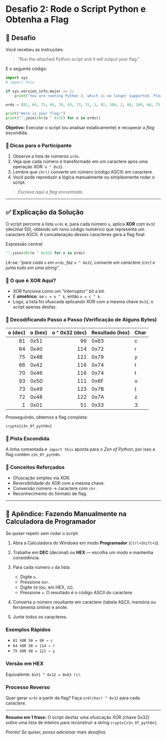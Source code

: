 # Desafio 2: Rode o Script Python e Obtenha a Flag

## 🧪 Desafio

Você recebeu as instruções:

> "Run the attached Python script and it will output your flag."

E o seguinte código:

```python
import sys
# import this

if sys.version_info.major == 2:
    print("You are running Python 2, which is no longer supported. Please update to Python 3.")

ords = [81, 64, 75, 66, 70, 93, 73, 72, 1, 92, 109, 2, 84, 109, 66, 75, 70, 90, 2, 92, 79]

print("Here is your flag:")
print("".join(chr(o ^ 0x32) for o in ords))
```

**Objetivo:** Executar o script (ou analisar estaticamente) e recuperar a *flag* escondida.

### 🔎 Dicas para o Participante

1. Observe a lista de números `ords`.
2. Veja que cada número é transformado em um caractere após uma operação XOR: `o ^ 0x32`.
3. Lembre que `chr()` converte um número (código ASCII) em caractere.
4. Você pode reproduzir a lógica manualmente ou simplesmente rodar o script.

> *Escreva aqui a flag encontrada.*

---

## ✅ Explicação da Solução

O script percorre a lista `ords` e, para cada número `o`, aplica **XOR** com `0x32` (decimal 50), obtendo um novo código numérico que representa um caractere ASCII. A concatenação desses caracteres gera a flag final.

Expressão central:

```python
"".join(chr(o ^ 0x32) for o in ords)
```

Lê-se: *“para cada `o` em `ords`, faz `o ^ 0x32`, converte em caractere (`chr`) e junta tudo em uma string”*.

### 🔐 O que é XOR Aqui?

* XOR funciona como um “interruptor” bit a bit.
* É **simétrico**: se `c = o ^ k`, então `o = c ^ k`.
* Logo, a lista foi ofuscada aplicando XOR com a mesma chave `0x32`; o script apenas desfaz.

### 🧬 Decodificando Passo a Passo (Verificação de Alguns Bytes)

| o (dec) | o (hex) | o ^ 0x32 (dec) | Resultado (hex) | Char |
| ------: | ------- | -------------: | --------------- | ---- |
|      81 | 0x51    |             99 | 0x63            | c    |
|      64 | 0x40    |            114 | 0x72            | r    |
|      75 | 0x4B    |            121 | 0x79            | y    |
|      66 | 0x42    |            116 | 0x74            | t    |
|      70 | 0x46    |            116 | 0x74            | t    |
|      93 | 0x5D    |            111 | 0x6F            | o    |
|      73 | 0x49    |            123 | 0x7B            | {    |
|      72 | 0x48    |            122 | 0x7A            | z    |
|       1 | 0x01    |             51 | 0x33            | 3    |

Prosseguindo, obtemos a flag completa:

```
crypto{z3n_0f_pyth0n}
```

### 🧵 Pista Escondida

A linha comentada `# import this` aponta para o *Zen of Python*; por isso a flag contém `z3n_0f_pyth0n`.

### 🧠 Conceitos Reforçados

* Ofuscação simples via XOR.
* Reversibilidade do XOR com a mesma chave.
* Conversão número → caractere com `chr`.
* Reconhecimento do formato de flag.

---

## 🧮 Apêndice: Fazendo Manualmente na Calculadora de Programador

Se quiser repetir sem rodar o script:

1. Abra a Calculadora do Windows em modo **Programador** (`Ctrl+Shift+3`).
2. Trabalhe em **DEC** (decimal) ou **HEX** — escolha um modo e mantenha consistência.
3. Para cada número `o` da lista:

   * Digite `o`.
   * Pressione `Xor`.
   * Digite `50` (ou, em HEX, `32`).
   * Pressione `=`. O resultado é o código ASCII do caractere.
4. Converta o número resultante em caractere (tabela ASCII, memória ou ferramenta online) e anote.
5. Junte todos os caracteres.

### Exemplos Rápidos

* `81 XOR 50 = 99 → c`
* `64 XOR 50 = 114 → r`
* `75 XOR 50 = 121 → y`

### Versão em HEX

Equivalente: `0x51 ^ 0x32 = 0x63 (c)`.

### Processo Reverso

Quer gerar `ords` a partir da flag? Faça `ord(char) ^ 0x32` para cada caractere.

---

**Resumo em 1 frase:** O script desfaz uma ofuscação XOR (chave 0x32) sobre uma lista de inteiros para reconstruir a string `crypto{z3n_0f_pyth0n}`.

*Pronto! Se quiser, posso adicionar mais desafios.*
